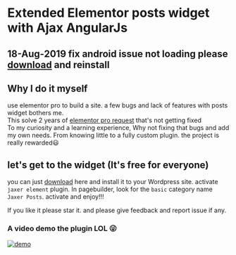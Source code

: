 # Extended Elementor posts widget with Ajax AngularJs
## 18-Aug-2019 fix android issue not loading please [download](https://github.com/seksitha/elementor-posts-widget-extended/releases/download/1.0.1/jaxer-element.zip) and reinstall
## Why I do it myself
use elementor pro to build a site. a few bugs and lack of features with posts widget bothers me. \
This solve 2 years of [elementor pro request](https://github.com/elementor/elementor/issues/1284) that's not getting fixed\
To my curiosity and a learning experience, Why not fixing that bugs and add my own needs. From knowing little to a fully custom plugin. the project is really rewarded:smiley: 



## let's get to the widget (It's free for everyone)

you can just [download](https://github.com/seksitha/elementor-posts-widget-extended/releases/download/1.0.1/jaxer-element.zip) here and install it to your Wordpress site. 
activate  `jaxer element` plugin. In pagebuilder, look for the `basic` category name `Jaxer Posts`. activate and enjoy!!!

If you like it please star it. and please give feedback and report issue if any.


### A video demo the plugin LOL :stuck_out_tongue_winking_eye:

<div align="left">
  <a href=https://www.youtube.com/watch?v=m3Usy1e2i2k" >
    <img src="http://img.youtube.com/vi/m3Usy1e2i2k/0.jpg" alt="demo">
  </a>
</div>
